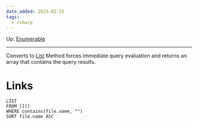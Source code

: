 ```yaml
---
date_added: 2025-02-25
tags:
  - csharp
---
```

Up: [Enumerable](Enumerable.md)
___
  Converts to [List](List.md)
 Method forces immediate query evaluation and returns an array that contains the query results.
# Links
```dataview
LIST
FROM [[]]
WHERE contains(file.name, "")
SORT file.name ASC
```
